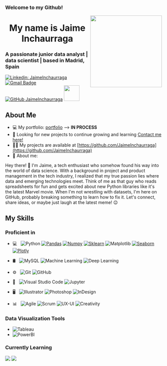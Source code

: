 ### Welcome to my Github! 

<img align='right' src="https://media.giphy.com/media/gKHGnB1ml0moQdjhEJ/giphy.gif" width="230">

<h1 align="center"> My name is Jaime Inchaurraga </h1>
<h3 align="left"> A passionate junior data analyst | data scientist | based in Madrid, Spain </h3>

[![Linkedin: JaimeInchaurraga](https://img.shields.io/badge/-jaimeinchaurraga-blue?style=flat-square&logo=Linkedin&logoColor=white&link=https://www.linkedin.com/in/jaimeinchaurraga/)](https://www.linkedin.com/in/jaimeinchaurraga/)
[![Gmail Badge](https://img.shields.io/badge/-jaimeih.94@gmail.com-c14438?style=flat-square&logo=Gmail&logoColor=white&link=mailto:jaimeih.94@gmail.com)](mailto:jaimeih.94@gmail.com)
[![GitHub JaimeInchaurraga](https://img.shields.io/github/followers/JaimeInchaurraga?label=follow&style=social)](https://github.com/JaimeInchaurraga)
<img src="https://media.giphy.com/media/mGcNjsfWAjY5AEZNw6/giphy.gif" width="50">

<h2 align="left"> About Me </h2>

- 💻 My portfolio: [portfolio](https://jaimeinchaurraga.github.io/Portfolio/) --> **IN PROCESS**
- 🤝 Looking for new projects to continue growing and learning [Contact me here!](mailto:jaimeih.94@gmail.com)
- 👨‍💻 My projects are available at [https://github.com/JaimeInchaurraga](https://github.com/JaimeInchaurraga)
- 💬 About me: 

Hey there! 👋 I'm Jaime, a tech enthusiast who somehow found his way into the world of data science. With a background in project and product management in the tech industry, I realized that my true passion lies where data and emerging technologies meet. Think of me as that guy who reads spreadsheets for fun and gets excited about new Python libraries like it's the latest Marvel movie. When I'm not wrestling with datasets, I'm here on GitHub, probably breaking something to learn how to fix it. Let's connect, share ideas, or maybe just laugh at the latest meme! 😉

<h2 align="left"> My Skills </h2>
<h3 align="left"> Proficient in </h3>

- 💻 &nbsp;
  ![Python](https://img.shields.io/badge/-Python-FFFFFF?style=flat&logo=python)
  [![Pandas](https://img.shields.io/badge/-Pandas-FFFFFF?style=flat&logo=Pandas&logoColor=blue&link=https://github.com/JaimeInchaurraga)](https://github.com/JaimeInchaurraga)
  [![Numpy](https://img.shields.io/badge/-Numpy-FFFFFF?style=flat&logo=Numpy&logoColor=blue&link=https://github.com/JaimeInchaurraga)](https://github.com/JaimeInchaurraga)
  [![Sklearn](https://img.shields.io/badge/-Sklearn-FFFFFF?style=flat&logo=sklearn&link=https://github.com/JaimeInchaurraga)](https://github.com/JaimeInchaurraga) 
  ![Matplotlib](https://img.shields.io/badge/-Matplotlib-FFFFFF?style=flat&logo=Matplotlib&logoColor=white&link=https://github.com/JaimeInchaurraga)
  [![Seaborn](https://img.shields.io/badge/-Seaborn-FFFFFF?style=flat&logo=Seaborn&logoColor=white&link=https://github.com/JaimeInchaurraga)](https://github.com/JaimeInchaurraga)
  [![Plotly](https://img.shields.io/badge/-Plotly-FFFFFF?style=flat&logo=Plotly&logoColor=white&link=https://github.com/JaimeInchaurraga)](https://github.com/JaimeInchaurraga)

- 🛢 &nbsp;
  ![MySQL](https://img.shields.io/badge/-MySQL-FFFFFF?style=flat&logo=mysql)
  ![Machine Learning](https://img.shields.io/badge/-Machine%20Learning-FFFFFF?style=flat&link=https://github.com/JaimeInchaurraga)
  ![Deep Learning](https://img.shields.io/badge/-Deep%20Learning-FFFFFF?style=flat&link=https://github.com/JaimeInchaurraga)

- ⚙️ &nbsp;
  ![Git](https://img.shields.io/badge/-Git-FFFFFF?style=flat&logo=git)
  ![GitHub](https://img.shields.io/badge/-GitHub-FFFFFF?style=flat&logo=github&logoColor=black)

- 🔧 &nbsp;
  ![Visual Studio Code](https://img.shields.io/badge/-Visual%20Studio%20Code-FFFFFF?style=flat&logo=visual-studio-code&logoColor=007ACC)
  ![Jupyter](https://img.shields.io/badge/-Jupyter-FFFFFF?style=flat&logo=Jupyter&logoColor=orange&link=https://github.com/JaimeInchaurraga)

- 🖥 &nbsp;
  ![Illustrator](https://img.shields.io/badge/-Illustrator-FFFFFF?style=flat&logo=adobe-illustrator)
  ![Photoshop](https://img.shields.io/badge/-Photoshop-FFFFFF?style=flat&logo=adobe-photoshop)
  ![InDesign](https://img.shields.io/badge/-InDesign-FFFFFF?style=flat&logo=adobe-indesign)
  
- 📊 &nbsp;
  ![Agile](https://img.shields.io/badge/-Agile-FFFFFF?style=flat&logo=agile)
  ![Scrum](https://img.shields.io/badge/-Scrum-FFFFFF?style=flat&logo=scrum)
  ![UX-UI](https://img.shields.io/badge/-UX--UI-FFFFFF?style=flat&logo=ux-ui)
  ![Creativity](https://img.shields.io/badge/-Creativity-FFFFFF?style=flat&logo=creativity)

<h3> Data Visualization Tools </h3>

  - ![Tableau](https://img.shields.io/badge/-Tableau-blue?style=flat&logo=PowerBI&logoColor=white&link=https://github.com/JaimeInchaurraga)
  - ![PowerBI](https://img.shields.io/badge/-PowerBI-yellow?style=flat&logo=PowerBI&logoColor=white&link=https://github.com/JaimeInchaurraga)

<h3> Currently Learning </h3>

<div align="left">
  <img src="https://img.shields.io/badge/AWS-orange?style=for-the-badge&logo=amazon-aws&logoColor=white" />
  <img src="https://img.shields.io/badge/Tableau-blue?style=for-the-badge&logo=Tableau&logoColor=white" />
  <img src="https://img.shields.io/badge/SQL-advanced-green?style=for-the-badge&logo=My
